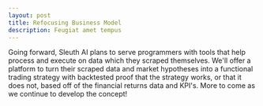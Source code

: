 ```yaml
---
layout: post
title: Refocusing Business Model
description: Feugiat amet tempus
---
```


Going forward, Sleuth AI plans to serve programmers with tools that help process and execute on data which they scraped themselves. We'll offer a platform to turn their scraped data and market hypotheses into a functional trading strategy with backtested proof that the strategy works, or that it does not, based off of the financial returns data and KPI's. More to come as we continue to develop the concept!
